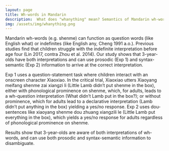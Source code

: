 ```yaml
---
layout: page
title: Wh-words in Mandarin
description:  What does "whanything" mean? Semantics of Mandarin wh-words and their acquisition
img: /assets/img/whanything.png
---
```

Mandarin wh-words (e.g. shenme) can function as question words (like English what) or indefinites (like English any, Cheng 1991 a.o.). Previous studies find that children struggle with the indefinite interpretation before age four (Lin 2017, contra Zhou et al. 2014). Our study shows that 3-year-olds have both interpretations and can use prosodic (Exp 1) and syntax-semantic (Exp 2) information to arrive at the correct interpretation.

Exp 1 uses a question-statement task where children interact with an onscreen character Xiaoxiao. In the critical trial, Xiaoxiao utters Xiaoyang meifang shenme zai xiangzi li (Little Lamb didn’t put shenme in the box), either with phonological prominence on shenme, which, for adults, leads to a wh-question interpretation (What didn’t Lamb put in the box?); or without prominence, which for adults lead to a declarative interpretation (Lamb didn’t put anything in the box) yielding a yes/no response. Exp 2 uses dou-sentences like xiaoyang shenme dou zhuang xiangzili le (Little Lamb put everything in the box), which yields a yes/no response for adults regardless of phonological prominence on shenme. 

Results show that 3-year-olds are aware of both interpretations of wh-words, and can use both prosodic and syntax-semantic information to disambiguate. 




